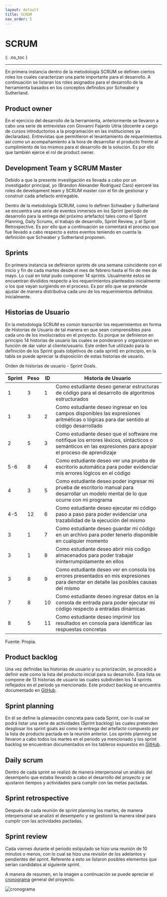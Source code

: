 ```yaml
---
layout: default
title: SCRUM
nav_order: 5
---
```


# SCRUM
{: .no_toc }

---

En primera instancia dentro de la metodología SCRUM se definen ciertos roles los cuales caracterizan una parte importante para el desarrollo. A continuación se listaran los roles asignados para el desarrollo de la herramienta basados en los conceptos definidos por Schwaber y Sutherland. 


## Product owner
En el ejercicio del desarrollo de la herramienta, anteriormente se llevaron a cabo una serie de entrevistas con Giovanni Fajardo Utria (docente a cargo de cursos introductorios a la programación en las instituciones ya declaradas). Entrevistas que permitieron el levantamiento de requerimientos así como un acompañamiento a la hora de desarrollar el producto frente al cumplimiento de los mismos para el desarrollo de la solución. Es por ello que también ejerce el rol de product owner. 


## Development Team y SCRUM Master 
Debido a que la presente investigación es llevada a cabo por un investigador principal, yo (Brandon Alexander Rodriguez Caro) ejerceré los roles de development team y SCRUM master con el fin de gestionar y construir cada artefacto entregable.

Dentro de la metodología SCRUM, como lo definen Schwaber y Sutherland se encuentra una serie de eventos inmersos en los Sprint (periodo de desarrollo para la entrega del próximo artefacto) tales como el Sprint Planning, Daily Scrums, el trabajo de desarrollo, Sprint Review, y el Sprint Retrospective. Es por ello que a continuación se comentará el proceso que fue llevado a cabo respecto a estos eventos teniendo en cuenta la definición que Schwaber y Sutherland proponen.


## Sprints
En primera instancia se definieron sprints de una semana coincidente con el inicio y fin de cada martes desde el mes de febrero hasta el fin de mes de mayo. Lo cual en total pudo componer 14 sprints. Usualmente estos se encuentran divididos respecto a los requerimientos planteados inicialmente o los que vayan surgiendo en el proceso. Es por ello que se pretende ajustar de manera distributiva cada uno de los requerimientos definidos inicialmente. 

## Historias de Usuario
En la metodología SCRUM es común transcribir los requerimientos en forma de Historias de Usuario de tal manera en que sean comprensibles para cada uno de los involucrados en el proyecto. Es porque se definieron en principio 14 historias de usuario las cuales se ponderaron y organizaron en función de dar valor al cliente/usuario. Este orden fue utilizado para la definición de los Sprint goals (objetivos de cada sprint) en principio, en la tabla se puede apreciar la disposición de estas historias de usuario.  


Orden de historias de usuario - Sprint Goals.


| Sprint  | Peso  |  ID |  Historia de Usuario |
|---|---|---|---|
| 1  | 3  | 1  | Como estudiante deseo generar estructuras de código para el desarrollo de algoritmos estructurados  |
| 1  |  3 | 2  | Como estudiante deseo ingresar en los campos disponibles las expresiones aritméticas o lógicas para dar sentido al código desarrollado  |
| 2  | 5  | 3  | Como estudiante deseo que el software me notifique los errores léxicos, sintácticos o semánticos en las expresiones para apoyar el proceso de aprendizaje  |
| 5-6 | 8 | 4  | Como estudiante deseo ver una prueba de escritorio automática para poder evidenciar mis errores lógicos en el código  |
| 4  | 3  | 5  | Como estudiante deseo poder ingresar mi prueba de escritorio manual para desarrollar un modelo mental de lo que ocurre con mi programa |
| 4-5 | 12 | 6  | Como estudiante deseo ejecutar mi código paso a paso para poder evidenciar una trazabilidad de la ejecución del mismo  |
| 3  |  1 |  7 |  Como estudiante deseo guardar mi código en un archivo para poder tenerlo disponible en cualquier momento |
| 3  |  1 | 8  | Como estudiante deseo abrir mis codigo almacenados para poder trabajar ininterrumpidamente en ellos  |
| 3  |  8 | 9  | Como estudiante deseo ver en consola los errores presentados en mis expresiones para denotar en detalle las posibles causas del mismo  |
| 7  |  8 | 10  |  Como estudiante deseo ingresar datos en la consola de entrada para poder ejecutar mi código respecto a entradas dinámicas |
| 8  | 5  | 11  |  Como estudiante deseo imprimir los resultados en consola para identificar las respuestas concretas |


Fuente: Propia.


## Product backlog
Una vez definidas las historias de usuario y su priorización, se procedió a definir este como la lista del producto inicial para su desarrollo. Esta lista se compone de 13 historias de usuario las cuales subdividen los 14 sprints reflejados en el periodo ya mencionado. Este product backlog se encuentra documentado en [GitHub](https://github.com/users/BrandonRodriguezC/projects/3).

## Sprint planning
En él se define la planeación concreta para cada Sprint, con lo cual se podrá listar una serie de actividades (Sprint backlog) las cuales pretenden desglosar los sprint goals así como la entrega del artefacto compuesto por la lista de producto pactada en la reunión anterior. Los sprints planning se llevaron a cabo todos los martes en el periodo ya mencionado y los sprint backlog se encuentran documentados en los tableros expuestos en [GitHub](https://github.com/users/BrandonRodriguezC/projects/3). 

## Daily scrum
Dentro de cada sprint se realizó de manera interpersonal un análisis del desempeño que estaba llevando a cabo el desarrollo del proyecto y se ajustaron tiempos y actividades para cumplir con las metas pactadas. 

## Sprint retrospective
Después de cada reunión de sprint planning los martes, de manera interpersonal se analizó el desempeño y se gestionó la manera ideal para cumplir con las actividades pactadas.    

## Sprint review
Cada viernes durante el periodo estipulado se hizo una reunión de 10 minutos o menos, con lo cual se hizo una revisión de los adelantos y pendientes del sprint. Referente a esto se listaron posibles elementos que serían candidatos al siguiente sprint. 

A manera de resumen, en la imagen a continuación se puede apreciar el [cronograma](https://github.com/BrandonRodriguezC/testdesk-documentacion/blob/main/docs/Cronograma.pdf) general del proyecto.


![cronograma](https://64.media.tumblr.com/469b7180563ab677a6ccc924ea414f08/132fa36bf56774e9-b6/s2048x3072/e6601a8037a2320ce940e2269b04d90c09267cb9.png)
